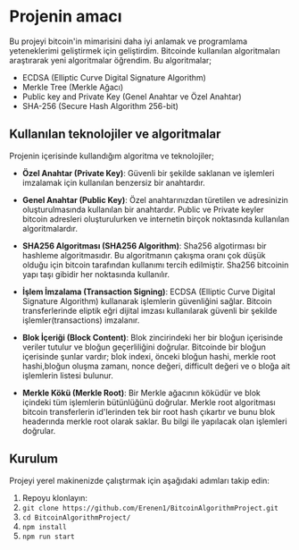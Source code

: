 # Projenin amacı

Bu projeyi bitcoin'in mimarisini daha iyi anlamak ve programlama yeteneklerimi geliştirmek için geliştirdim. 
Bitcoinde kullanılan algoritmaları araştırarak yeni algoritmalar öğrendim. Bu algoritmalar;
- ECDSA (Elliptic Curve Digital Signature Algorithm)
- Merkle Tree (Merkle Ağacı)
- Public key and Private Key (Genel Anahtar ve Özel Anahtar)
- SHA-256 (Secure Hash Algorithm 256-bit)

## Kullanılan teknolojiler ve algoritmalar
  Projenin içerisinde kullandığım algoritma ve teknolojiler;
  
- **Özel Anahtar (Private Key)**: Güvenli bir şekilde saklanan ve işlemleri imzalamak için kullanılan benzersiz bir anahtardır. 
- **Genel Anahtar (Public Key)**: Özel anahtarınızdan türetilen ve adresinizin oluşturulmasında kullanılan bir anahtardır.
  Public ve Private keyler bitcoin adresleri oluşturulurken ve internetin birçok noktasında kullanılan algoritmalardır.
  
- **SHA256 Algoritması (SHA256 Algorithm)**: Sha256 algotirması bir hashleme algoritmasıdır. Bu algoritmanın çakışma oranı çok düşük olduğu için bitcoin tarafından kullanımı tercih edilmiştir.
  Sha256 bitcoinin yapı taşı gibidir her noktasında kullanılır.
  
- **İşlem İmzalama (Transaction Signing)**: ECDSA (Elliptic Curve Digital Signature Algorithm) kullanarak işlemlerin güvenliğini sağlar.
  Bitcoin transferlerinde eliptik eğri dijital imzası kullanılarak güvenli bir şekilde işlemler(transactions) imzalanır.
  
- **Blok İçeriği (Block Content)**: Blok zincirindeki her bir bloğun içerisinde veriler tutulur ve bloğun geçerliliğini doğrular.
  Bitcoinde bir bloğun içerisinde şunlar vardır;
    blok indexi, önceki bloğun hashi, merkle root hashi,bloğun oluşma zamanı, nonce değeri, difficult değeri ve o bloğa ait işlemlerin listesi bulunur.
   
- **Merkle Kökü (Merkle Root)**: Bir Merkle ağacının köküdür ve blok içindeki tüm işlemlerin bütünlüğünü doğrular.
  Merkle root algoritması bitcoin transferlerin id'lerinden tek bir root hash çıkartır ve bunu blok headerında merkle root olarak saklar. Bu bilgi ile yapılacak olan işlemleri doğrular.

## Kurulum

Projeyi yerel makinenizde çalıştırmak için aşağıdaki adımları takip edin:

1. Repoyu klonlayın:
2. ``git clone https://github.com/Erenen1/BitcoinAlgorithmProject.git``
3. ``cd BitcoinAlgorithmProject/``
4. ``npm install``
5. ``npm run start``
